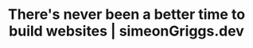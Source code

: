 ---
title: There's never been a better time to build websites | simeonGriggs.dev
layout: bookmark
tags:
  - Tech
description: We're closing in on the end of 2021 and I'm as excited now about building websites as I've been in ~25 years. 
link: https://www.simeongriggs.dev/there-has-never-been-a-better-time-to-build-websites
share:
---